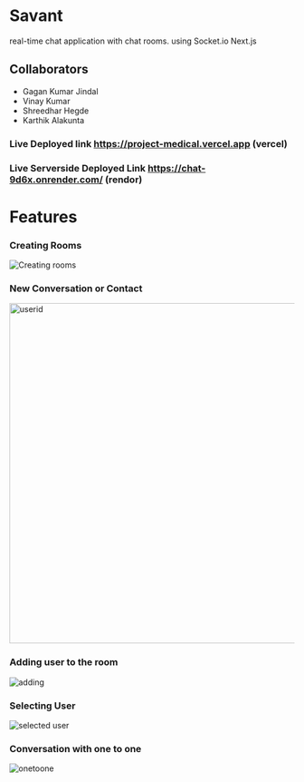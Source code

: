 # Savant
  
  real-time chat application with chat rooms. using Socket.io Next.js

## Collaborators
- Gagan Kumar Jindal
- Vinay Kumar
- Shreedhar Hegde
- Karthik Alakunta


### Live Deployed link https://project-medical.vercel.app (vercel)

### Live Serverside Deployed Link https://chat-9d6x.onrender.com/ (rendor)


# Features 

### Creating Rooms
<img src="https://i.ibb.co/wWfcQ1T/image.png" alt="Creating rooms"/>

### New Conversation or Contact
<img height="600px" src="https://i.ibb.co/zf7bMZr/image.png" alt="userid"/>

###  Adding user to the room
<img src="https://i.ibb.co/2dykbCk/image.png" alt="adding"/>

### Selecting User
<img src="https://i.ibb.co/745z1HX/image.png" alt="selected user"/>

### Conversation with one to one
<img src="https://i.ibb.co/L0Z7LZm/image.png" alt="onetoone"/>
